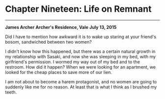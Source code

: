 # **Chapter Nineteen: Life on Remnant**

***
**James Archer**
**Archer's Residence, Vale**
**July 13, 2015**

Did I have to mention how awkward it is to wake up staring at your friend's bosom, sandwiched between two women?

I didn't know how this happened, but there was a certain natural growth in my relationship with Sasaki, and now she was sleeping in my bed, with my girlfriend's permission. I wormed my way out of my bed and to the restroom. How did it happen? When we were looking for an apartment, we looked for the cheap places to save more of our lien.

I am not about to become a harem protagonist, and no women are going to suddenly like me for no reason. At least that is what I think as I brushed my teeth.
